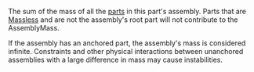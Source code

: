 The sum of the mass of all the [parts](https://create.roblox.com/docs/reference/engine/classes/BasePart) in this part's assembly.
Parts that are [Massless](https://create.roblox.com/docs/reference/engine/classes/BasePart#Massless) and are not the assembly's
root part will not contribute to the AssemblyMass.

If the assembly has an anchored part, the assembly's mass is considered
infinite. Constraints and other physical interactions between unanchored
assemblies with a large difference in mass may cause instabilities.